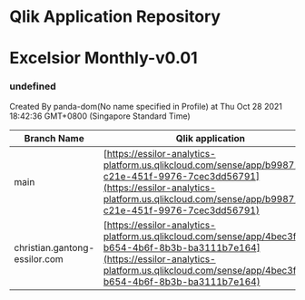 # Qlik Application Repository 
# Excelsior Monthly-v0.01
### undefined
Created By panda-dom(No name specified in Profile) at Thu Oct 28 2021 18:42:36 GMT+0800 (Singapore Standard Time)

Branch Name|Qlik application
---|---
main|[https://essilor-analytics-platform.us.qlikcloud.com/sense/app/b99871d6-c21e-451f-9976-7cec3dd56791](https://essilor-analytics-platform.us.qlikcloud.com/sense/app/b99871d6-c21e-451f-9976-7cec3dd56791)
christian.gantong-essilor.com|[https://essilor-analytics-platform.us.qlikcloud.com/sense/app/4bec3f92-b654-4b6f-8b3b-ba3111b7e164](https://essilor-analytics-platform.us.qlikcloud.com/sense/app/4bec3f92-b654-4b6f-8b3b-ba3111b7e164)